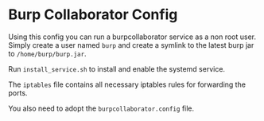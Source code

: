 # Burp Collaborator Config
Using this config you can run a burpcollaborator service as a non root user. Simply create a user named `burp` and create a symlink to the latest burp jar to `/home/burp/burp.jar`.

Run `install_service.sh` to install and enable the systemd service.

The `iptables` file contains all necessary iptables rules for forwarding the ports.

You also need to adopt the `burpcollaborator.config` file.
